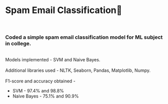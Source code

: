# Spam Email Classification📧
<br>
<h3>Coded a simple spam email classification model for ML subject in college.</h3>
<br>
Models implemented - SVM and Naive Bayes.
<br>
<br>
Additional libraries used - NLTK, Seaborn, Pandas, Matplotlib, Numpy.
<br>
<br>
F1-score and accuracy obtained -
<ul>
  <li>SVM - 97.4% and 98.8%</li>
  <li>Naive Bayes - 75.1% and 90.9%</li>
  </ul>

